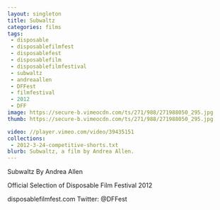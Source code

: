 ```yaml
---
layout: singleton
title: Subwaltz
categories: films
tags:
 - disposable
 - disposablefilmfest
 - disposablefest
 - disposablefilm
 - disposablefilmfestival
 - subwaltz
 - andreaallen
 - DFFest
 - filmfestival
 - 2012
 - DFF
image: https://secure-b.vimeocdn.com/ts/271/988/271988050_295.jpg
thumb: https://secure-b.vimeocdn.com/ts/271/988/271988050_295.jpg

video: //player.vimeo.com/video/39435151
collections:
 - 2012-3-24-competitive-shorts.txt
blurb: Subwaltz, a film by Andrea Allen.
---
```


Subwaltz
By Andrea Allen

Official Selection of Disposable Film Festival 2012

disposablefilmfest.com
Twitter: @DFFest